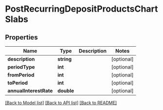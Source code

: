 # PostRecurringDepositProductsChartSlabs

## Properties
Name | Type | Description | Notes
------------ | ------------- | ------------- | -------------
**description** | **string** |  | [optional] 
**periodType** | **int** |  | [optional] 
**fromPeriod** | **int** |  | [optional] 
**toPeriod** | **int** |  | [optional] 
**annualInterestRate** | **double** |  | [optional] 

[[Back to Model list]](../../README.md#documentation-for-models) [[Back to API list]](../../README.md#documentation-for-api-endpoints) [[Back to README]](../../README.md)

